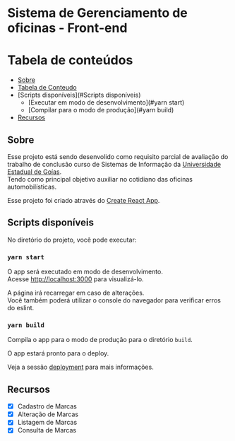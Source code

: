 # Sistema de Gerenciamento de oficinas - Front-end

Tabela de conteúdos
=================
<!--ts-->
   * [Sobre](#Sobre)
   * [Tabela de Conteudo](#tabela-de-conteudo)
   * [Scripts disponíveis](#Scripts disponíveis)
      * [Executar em modo de desenvolvimento](#yarn start)
      * [Compilar para o modo de produção](#yarn build)
   * [Recursos](#recursos)
<!--te-->

## Sobre

Esse projeto está sendo desenvolido como requisito parcial de avaliação do trabalho de conclusão curso de Sistemas de Informação da [Universidade Estadual de Goías](http://www.itaberai.ueg.br/).<br/>
Tendo como principal objetivo auxiliar no cotidiano das oficinas automobilísticas.

Esse projeto foi criado através do [Create React App](https://github.com/facebook/create-react-app).

## Scripts disponíveis

No diretório do projeto, você pode executar:

### `yarn start`

O app será executado em modo de desenvolvimento.<br />
Acesse [http://localhost:3000](http://localhost:3000) para visualizá-lo.

A página irá recarregar em caso de alterações.<br />
Você também poderá utilizar o console do navegador para verificar erros do eslint.

### `yarn build`

Compila o app para o modo de produção para o diretório `build`.<br />

O app estará pronto para o deploy.

Veja a sessão [deployment](https://facebook.github.io/create-react-app/docs/deployment) para mais informações.

## Recursos 
  - [x] Cadastro de Marcas
  - [x] Alteração de Marcas
  - [x] Listagem de Marcas
  - [x] Consulta de Marcas